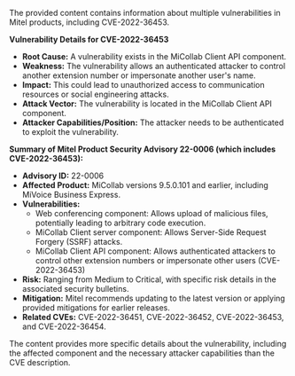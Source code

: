 The provided content contains information about multiple vulnerabilities in Mitel products, including CVE-2022-36453.

**Vulnerability Details for CVE-2022-36453**

*   **Root Cause:** A vulnerability exists in the MiCollab Client API component.
*   **Weakness:** The vulnerability allows an authenticated attacker to control another extension number or impersonate another user's name.
*   **Impact:** This could lead to unauthorized access to communication resources or social engineering attacks.
*  **Attack Vector:** The vulnerability is located in the MiCollab Client API component.
*   **Attacker Capabilities/Position:** The attacker needs to be authenticated to exploit the vulnerability.

**Summary of Mitel Product Security Advisory 22-0006 (which includes CVE-2022-36453):**

*   **Advisory ID:** 22-0006
*   **Affected Product:** MiCollab versions 9.5.0.101 and earlier, including MiVoice Business Express.
*   **Vulnerabilities:**
    *   Web conferencing component: Allows upload of malicious files, potentially leading to arbitrary code execution.
    *   MiCollab Client server component: Allows Server-Side Request Forgery (SSRF) attacks.
    *  MiCollab Client API component: Allows authenticated attackers to control other extension numbers or impersonate other users (CVE-2022-36453)
*   **Risk:** Ranging from Medium to Critical, with specific risk details in the associated security bulletins.
*   **Mitigation:** Mitel recommends updating to the latest version or applying provided mitigations for earlier releases.
*   **Related CVEs:** CVE-2022-36451, CVE-2022-36452, CVE-2022-36453, and CVE-2022-36454.

The content provides more specific details about the vulnerability, including the affected component and the necessary attacker capabilities than the CVE description.